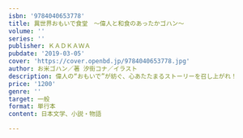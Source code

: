 ```yaml
---
isbn: '9784040653778'
title: 異世界おもいで食堂　～偉人と和食のあったかゴハン～
volume: ''
series: ''
publisher: ＫＡＤＫＡＷＡ
pubdate: '2019-03-05'
cover: 'https://cover.openbd.jp/9784040653778.jpg'
author: お米ゴハン／著 汐街コナ／イラスト
description: 偉人の“おもいで”が紡ぐ、心あたたまるストーリーを召し上がれ！
price: '1200'
genre: ''
target: 一般
format: 単行本
content: 日本文学、小説・物語

---
```

